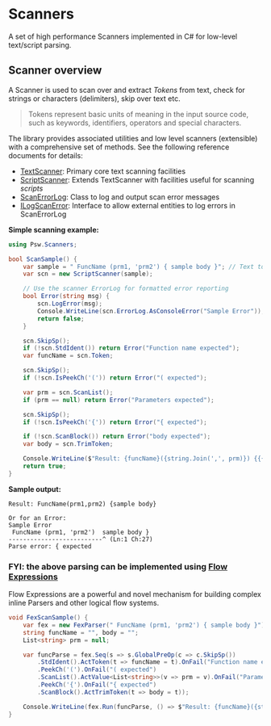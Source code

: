 # Scanners
A set of high performance Scanners implemented in C# for low-level text/script parsing.  

## Scanner overview
A Scanner is used to scan over and extract *Tokens* from text, check for strings or characters (delimiters), skip over text etc.

> Tokens represent basic units of meaning in the input source code, such as keywords, identifiers, operators and special characters.

The library provides associated utilities and low level scanners (extensible) with a comprehensive set of methods. See the following reference documents for details:
- [TextScanner](Docs/TextScanner.md): Primary core text scanning facilities
- [ScriptScanner](Docs/ScriptScanner.md): Extends TextScanner with facilities useful for scanning *scripts* 
- [ScanErrorLog](Docs/ScanErrorLog.md): Class to log and output scan error messages
- [ILogScanError](Docs/ILogScanError.md): Interface to allow external entities to log errors in ScanErrorLog

**Simple scanning example:**
```csharp
using Psw.Scanners;

bool ScanSample() {
    var sample = " FuncName (prm1, 'prm2') { sample body }"; // Text to parse
    var scn = new ScriptScanner(sample);

    // Use the scanner ErrorLog for formatted error reporting
    bool Error(string msg) {
        scn.LogError(msg);
        Console.WriteLine(scn.ErrorLog.AsConsoleError("Sample Error"));
        return false;
    }

    scn.SkipSp();
    if (!scn.StdIdent()) return Error("Function name expected");
    var funcName = scn.Token;

    scn.SkipSp();
    if (!scn.IsPeekCh('(')) return Error("( expected");

    var prm = scn.ScanList();
    if (prm == null) return Error("Parameters expected");

    scn.SkipSp();
    if (!scn.IsPeekCh('{')) return Error("{ expected");

    if (!scn.ScanBlock()) return Error("body expected");
    var body = scn.TrimToken;

    Console.WriteLine($"Result: {funcName}({string.Join(',', prm)}) {{{body}}}");
    return true;
}
```
**Sample output:**
```con
Result: FuncName(prm1,prm2) {sample body}

Or for an Error: 
Sample Error
 FuncName (prm1, 'prm2')  sample body }
--------------------------^ (Ln:1 Ch:27)
Parse error: { expected
```

### FYI: the above parsing can be implemented using [Flow Expressions](https://github.com/PromicSW/flow-expressions)
Flow Expressions are a powerful and novel mechanism for building complex inline Parsers and other logical flow systems.
```csharp
void FexScanSample() {
    var fex = new FexParser(" FuncName (prm1, 'prm2') { sample body }");
    string funcName = "", body = "";
    List<string> prm = null;

    var funcParse = fex.Seq(s => s.GlobalPreOp(c => c.SkipSp())
        .StdIdent().ActToken(t => funcName = t).OnFail("Function name expected")
        .PeekCh('(').OnFail("( expected")
        .ScanList().ActValue<List<string>>(v => prm = v).OnFail("Parameters expected")
        .PeekCh('{').OnFail("{ expected")
        .ScanBlock().ActTrimToken(t => body = t));

    Console.WriteLine(fex.Run(funcParse, () => $"Result: {funcName}({string.Join(',', prm)}) {{{body}}}", e => e.AsConsoleError("Error")));
}
```


